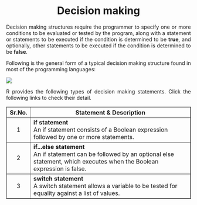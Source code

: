 <div align='justify'>

# <div align='center'>Decision making</div>

Decision making structures require the programmer to specify one or more conditions to be evaluated or tested by the program, along with a statement or statements to be executed if the condition is determined to be __true__, and optionally, other statements to be executed if the condition is determined to be __false__.

Following is the general form of a typical decision making structure found in most of the programming languages:

<img src='https://www.tutorialspoint.com/r/images/r_decision_making.png' align='justify'>

R provides the following types of decision making statements. Click the following links to check their detail.

<table border="1" align='center'>
  <thead>
    <tr>
      <th align="center">Sr.No.</th>
      <th align="center">Statement & Description</th>
    </tr>
  </thead>
  <tbody>
    <tr>
      <td align="center">1</td>
      <td><strong>if statement</strong><br>An if statement consists of a Boolean expression followed by one or more statements.</td>
    </tr>
    <tr>
      <td align="center">2</td>
      <td><strong>if...else statement</strong><br>An if statement can be followed by an optional else statement, which executes when the Boolean expression is false.</td>
    </tr>
    <tr>
      <td align="center">3</td>
      <td><strong>switch statement</strong><br>A switch statement allows a variable to be tested for equality against a list of values.</td>
    </tr>
  </tbody>
</table>

</div>